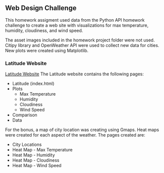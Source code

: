 ## Web Design Challenge

This homework assigment used data from the Python API homework challenge to create a web site with visualizations 
for max temperature, humidity, cloudiness, and wind speed.

The asset images included in the homework project folder were not used.  Citipy library and 
OpenWeather API were used to collect new data for cities.  New plots were created using Matplotlib.


### Latitude Website

[Latitude Website](https://kaicee2010.github.io/web-design-challenge/WebVisualizations/index.html)
The Latitude website contains the following pages:
- Latitude (index.html)
- Plots
    - Max Temperature
    - Humidity
    - Cloudiness
    - Wind Speed
- Comparison 
- Data

For the bonus, a map of city location was creating using Gmaps.  Heat maps were created for each aspect of the weather.  The pages created are:
- City Locations
- Heat Map - Max Temperature
- Heat Map - Humidity
- Heat Map - Cloudiness
- Heat Map - Wind Speed


